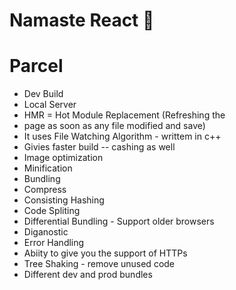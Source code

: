 # Namaste React 🚀

# Parcel
- Dev Build
- Local Server
- HMR = Hot Module Replacement (Refreshing the
- page as soon as any file modified and save)
- It uses File Watching Algorithm - writtem in c++
- Givies faster build -- cashing as well
- Image optimization
- Minification
- Bundling
- Compress
- Consisting Hashing
- Code Spliting
- Differential Bundling - Support older browsers
- Diganostic
- Error Handling
- Abiity to give you the support of HTTPs
- Tree Shaking - remove unused code
- Different dev and prod bundles